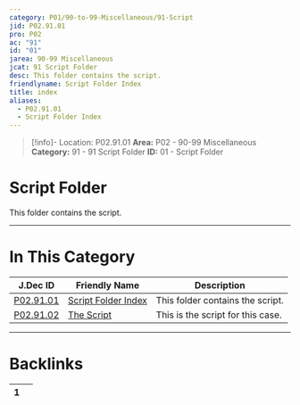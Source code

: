 ```yaml
---
category: P01/90-to-99-Miscellaneous/91-Script
jid: P02.91.01
pro: P02
ac: "91"
id: "01"
jarea: 90-99 Miscellaneous
jcat: 91 Script Folder
desc: This folder contains the script.
friendlyname: Script Folder Index
title: index
aliases:
  - P02.91.01
  - Script Folder Index
---
```

>[!info]- Location: P02.91.01
>**Area:** P02 - 90-99 Miscellaneous
>**Category:** 91 - 91 Script Folder
>**ID:** 01 - Script Folder

# Script Folder

This folder contains the script.
 


---
# In This Category

| J.Dec ID                                                                                        | Friendly Name                                                                                     | Description                       |
| ----------------------------------------------------------------------------------------------- | ------------------------------------------------------------------------------------------------- | --------------------------------- |
| [P02.91.01](index.md)         | [Script Folder Index](index.md) | This folder contains the script.  |
| [P02.91.02](../../../P02/90-to-99-Miscellaneous/91-Script/92-The-Script.md) | [The Script](../../../P02/90-to-99-Miscellaneous/91-Script/92-The-Script.md)  | This is the script for this case. |


---
# Backlinks
<div><table class="dataview table-view-table"><thead class="table-view-thead"><tr class="table-view-tr-header"><th class="table-view-th"><span></span><span class="dataview small-text">1</span></th><th class="table-view-th"><span></span></th></tr></thead><tbody class="table-view-tbody"></tbody></table></div>